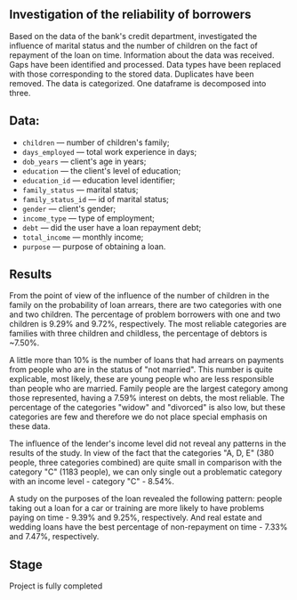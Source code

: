 ## Investigation of the reliability of borrowers

Based on the data of the bank's credit department, investigated the influence of marital status and
the number of children on the fact of repayment of the loan on time. Information about
the data was received. Gaps have been identified and processed. Data types have been replaced with those corresponding to the stored data. Duplicates have been removed. The data is categorized. One dataframe is decomposed into three.

## Data:

- `children` — number of children's family;
- `days_employed` — total work experience in days;
- `dob_years` — client's age in years;
- `education` — the client's level of education;
- `education_id` — education level identifier;
- `family_status` — marital status;
- `family_status_id` — id of marital status;
- `gender` — client's gender;
- `income_type` — type of employment;
- `debt` — did the user have a loan repayment debt;
- `total_income` — monthly income;
- `purpose` — purpose of obtaining a loan.

## Results

From the point of view of the influence of the number of children in the family on the probability of loan arrears, there are two categories with one and two children. The percentage of problem borrowers with one and two children is 9.29% and 9.72%, respectively. The most reliable categories are families with three children and childless, the percentage of debtors is ~7.50%.

A little more than 10% is the number of loans that had arrears on payments from people who are in the status of "not married". This number is quite explicable, most likely, these are young people who are less responsible than people who are married. Family people are the largest category among those represented, having a 7.59% interest on debts, the most reliable. The percentage of the categories "widow" and "divorced" is also low, but these categories are few and therefore we do not place special emphasis on these data.

The influence of the lender's income level did not reveal any patterns in the results of the study. In view of the fact that the categories "A, D, E" (380 people, three categories combined) are quite small in comparison with the category "C" (1183 people), we can only single out a problematic category with an income level - category "C" - 8.54%.

A study on the purposes of the loan revealed the following pattern: people taking out a loan for a car or training are more likely to have problems paying on time - 9.39% and 9.25%, respectively. And real estate and wedding loans have the best percentage of non-repayment on time - 7.33% and 7.47%, respectively.

## Stage

Project is fully completed
